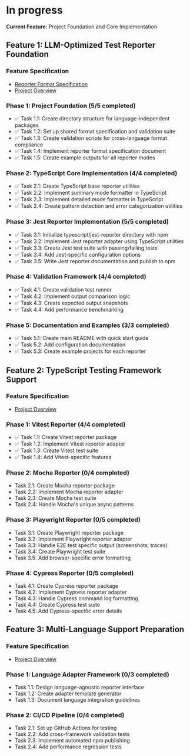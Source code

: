 # In progress

**Current Feature**: Project Foundation and Core Implementation

## Feature 1: LLM-Optimized Test Reporter Foundation

### Feature Specification

- [Reporter Format Specification](./reporter-format.feat.md)
- [Project Overview](./project.specs.md)

### Phase 1: Project Foundation (5/5 completed)

- ✅ Task 1.1: Create directory structure for language-independent packages
- ✅ Task 1.2: Set up shared format specification and validation suite
- ✅ Task 1.3: Create validation scripts for cross-language format compliance
- ✅ Task 1.4: Implement reporter format specification document
- ✅ Task 1.5: Create example outputs for all reporter modes

### Phase 2: TypeScript Core Implementation (4/4 completed)

- ✅ Task 2.1: Create TypeScript base reporter utilities
- ✅ Task 2.2: Implement summary mode formatter in TypeScript
- ✅ Task 2.3: Implement detailed mode formatter in TypeScript
- ✅ Task 2.4: Create pattern detection and error categorization utilities

### Phase 3: Jest Reporter Implementation (5/5 completed)

- ✅ Task 3.1: Initialize typescript/jest-reporter directory with npm
- ✅ Task 3.2: Implement Jest reporter adapter using TypeScript utilities
- ✅ Task 3.3: Create Jest test suite with passing/failing tests
- ✅ Task 3.4: Add Jest-specific configuration options
- ✅ Task 3.5: Write Jest reporter documentation and publish to npm

### Phase 4: Validation Framework (4/4 completed)

- ✅ Task 4.1: Create validation test runner
- ✅ Task 4.2: Implement output comparison logic
- ✅ Task 4.3: Create expected output snapshots
- ✅ Task 4.4: Add performance benchmarking

### Phase 5: Documentation and Examples (3/3 completed)

- ✅ Task 5.1: Create main README with quick start guide
- ✅ Task 5.2: Add configuration documentation
- ✅ Task 5.3: Create example projects for each reporter

## Feature 2: TypeScript Testing Framework Support

### Feature Specification

- [Project Overview](./project.specs.md#phase-2-typescript-ecosystem)

### Phase 1: Vitest Reporter (4/4 completed)

- ✅ Task 1.1: Create Vitest reporter package
- ✅ Task 1.2: Implement Vitest reporter adapter
- ✅ Task 1.3: Create Vitest test suite
- ✅ Task 1.4: Add Vitest-specific features

### Phase 2: Mocha Reporter (0/4 completed)

- Task 2.1: Create Mocha reporter package
- Task 2.2: Implement Mocha reporter adapter
- Task 2.3: Create Mocha test suite
- Task 2.4: Handle Mocha's unique async patterns

### Phase 3: Playwright Reporter (0/5 completed)

- Task 3.1: Create Playwright reporter package
- Task 3.2: Implement Playwright reporter adapter
- Task 3.3: Handle E2E test specific output (screenshots, traces)
- Task 3.4: Create Playwright test suite
- Task 3.5: Add browser-specific error formatting

### Phase 4: Cypress Reporter (0/5 completed)

- Task 4.1: Create Cypress reporter package
- Task 4.2: Implement Cypress reporter adapter
- Task 4.3: Handle Cypress command log formatting
- Task 4.4: Create Cypress test suite
- Task 4.5: Add Cypress-specific error details

## Feature 3: Multi-Language Support Preparation

### Feature Specification

- [Project Overview](./project.specs.md#phase-3-multi-language-preparation)

### Phase 1: Language Adapter Framework (0/3 completed)

- Task 1.1: Design language-agnostic reporter interface
- Task 1.2: Create adapter template generator
- Task 1.3: Document language integration guidelines

### Phase 2: CI/CD Pipeline (0/4 completed)

- Task 2.1: Set up GitHub Actions for testing
- Task 2.2: Add cross-framework validation tests
- Task 2.3: Implement automated npm publishing
- Task 2.4: Add performance regression tests